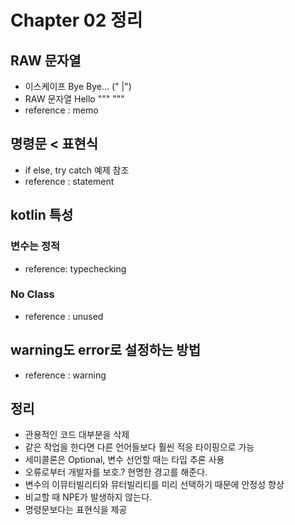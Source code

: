 # Chapter 02 정리

## RAW 문자열

- 이스케이프 Bye Bye... (\" |")
- RAW 문자열 Hello """ """
- reference : memo

## 명령문 < 표현식

- if else, try catch 예제 참조
- reference : statement

## kotlin 특성

### 변수는 정적

- reference: typechecking

### No Class

- reference : unused

## warning도 error로 설정하는 방법

- reference : warning

## 정리

- 관용적인 코드 대부분을 삭제
- 같은 작업을 한다면 다른 언어들보다 훨씬 적응 타이핑으로 가능
- 세미콜론은 Optional, 변수 선언할 때는 타입 추론 사용
- 오류로부터 개발자를 보호.? 현명한 경고를 해준다.
- 변수의 이뮤터빌리티와 뮤터빌리티를 미리 선택하기 때문에 안정성 향상
- 비교할 때 NPE가 발생하지 않는다.
- 명령문보다는 표현식을 제공